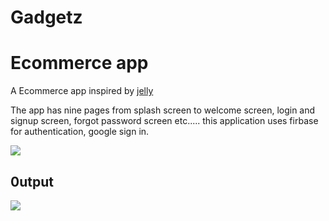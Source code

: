 # Gadgetz


# Ecommerce app 

A Ecommerce app inspired by [jelly](https://dribbble.com/shots/15625686-Gejedin-Gadget-Store-Mobile-App)

The app has nine pages from splash screen to welcome screen, login and signup screen, forgot password screen etc.....
this application uses firbase for authentication, google sign in.


![](https://github.com/emjaycodes/Transfer./blob/master/walletui.png)

## 0utput
![](https://github.com/emjaycodes/Transfer./blob/master/wallet.gif)



